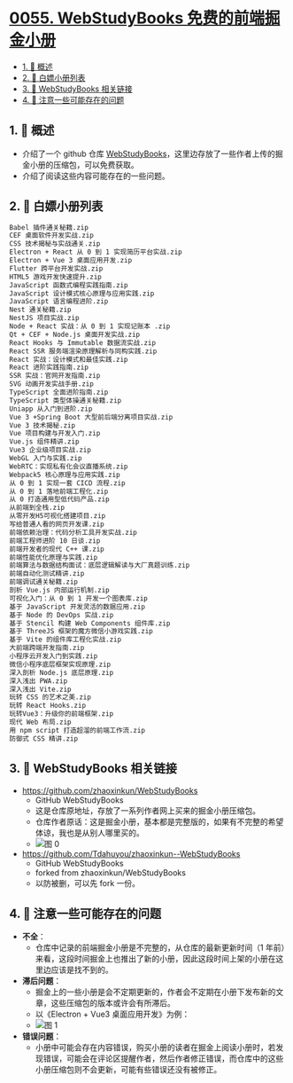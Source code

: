 # [0055. WebStudyBooks 免费的前端掘金小册](https://github.com/Tdahuyou/TNotes.electron/tree/main/notes/0055.%20WebStudyBooks%20%E5%85%8D%E8%B4%B9%E7%9A%84%E5%89%8D%E7%AB%AF%E6%8E%98%E9%87%91%E5%B0%8F%E5%86%8C)

<!-- region:toc -->

- [1. 📝 概述](#1--概述)
- [2. 📂 白嫖小册列表](#2--白嫖小册列表)
- [3. 🔗 WebStudyBooks 相关链接](#3--webstudybooks-相关链接)
- [4. 📒 注意一些可能存在的问题](#4--注意一些可能存在的问题)

<!-- endregion:toc -->

## 1. 📝 概述

- 介绍了一个 github 仓库 [WebStudyBooks](https://github.com/zhaoxinkun/WebStudyBooks)，这里边存放了一些作者上传的掘金小册的压缩包，可以免费获取。
- 介绍了阅读这些内容可能存在的一些问题。

## 2. 📂 白嫖小册列表

```txt
Babel 插件通关秘籍.zip
CEF 桌面软件开发实战.zip
CSS 技术揭秘与实战通关.zip
Electron + React 从 0 到 1 实现简历平台实战.zip
Electron + Vue 3 桌面应用开发.zip
Flutter 跨平台开发实战.zip
HTML5 游戏开发快速提升.zip
JavaScript 函数式编程实践指南.zip
JavaScript 设计模式核心原理与应用实践.zip
JavaScript 语言编程进阶.zip
Nest 通关秘籍.zip
NestJS 项目实战.zip
Node + React 实战：从 0 到 1 实现记账本 .zip
Qt + CEF + Node.js 桌面开发实战.zip
React Hooks 与 Immutable 数据流实战.zip
React SSR 服务端渲染原理解析与同构实践.zip
React 实战：设计模式和最佳实践.zip
React 进阶实践指南.zip
SSR 实战：官网开发指南.zip
SVG 动画开发实战手册.zip
TypeScript 全面进阶指南.zip
TypeScript 类型体操通关秘籍.zip
Uniapp 从入门到进阶.zip
Vue 3 +Spring Boot 大型前后端分离项目实战.zip
Vue 3 技术揭秘.zip
Vue 项目构建与开发入门.zip
Vue.js 组件精讲.zip
Vue3 企业级项目实战.zip
WebGL 入门与实践.zip
WebRTC：实现私有化会议直播系统.zip
Webpack5 核心原理与应用实践.zip
从 0 到 1 实现一套 CICD 流程.zip
从 0 到 1 落地前端工程化.zip
从 0 打造通用型低代码产品.zip
从前端到全栈.zip
从零开发H5可视化搭建项目.zip
写给普通人看的网页开发课.zip
前端依赖治理：代码分析工具开发实战.zip
前端工程师进阶 10 日谈.zip
前端开发者的现代 C++ 课.zip
前端性能优化原理与实践.zip
前端算法与数据结构面试：底层逻辑解读与大厂真题训练.zip
前端自动化测试精讲.zip
前端调试通关秘籍.zip
剖析 Vue.js 内部运行机制.zip
可视化入门：从 0 到 1 开发一个图表库.zip
基于 JavaScript 开发灵活的数据应用.zip
基于 Node 的 DevOps 实战.zip
基于 Stencil 构建 Web Components 组件库.zip
基于 ThreeJS 框架的魔方微信小游戏实践.zip
基于 Vite 的组件库工程化实战.zip
大前端跨端开发指南.zip
小程序云开发入门到实践.zip
微信小程序底层框架实现原理.zip
深入剖析 Node.js 底层原理.zip
深入浅出 PWA.zip
深入浅出 Vite.zip
玩转 CSS 的艺术之美.zip
玩转 React Hooks.zip
玩转Vue3：升级你的前端框架.zip
现代 Web 布局.zip
用 npm script 打造超溜的前端工作流.zip
防御式 CSS 精讲.zip
```

## 3. 🔗 WebStudyBooks 相关链接

- https://github.com/zhaoxinkun/WebStudyBooks
  - GitHub WebStudyBooks
  - 这是仓库原地址，存放了一系列作者网上买来的掘金小册压缩包。
  - 仓库作者原话：这是掘金小册，基本都是完整版的，如果有不完整的希望体谅，我也是从别人哪里买的。
  - ![图 0](https://cdn.jsdelivr.net/gh/Tdahuyou/imgs@main/2025-05-02-19-53-47.png)
- https://github.com/Tdahuyou/zhaoxinkun--WebStudyBooks
  - GitHub WebStudyBooks
  - forked from zhaoxinkun/WebStudyBooks
  - 以防被删，可以先 fork 一份。

## 4. 📒 注意一些可能存在的问题

- **不全**：
  - 仓库中记录的前端掘金小册是不完整的，从仓库的最新更新时间（1 年前）来看，这段时间掘金上也推出了新的小册，因此这段时间上架的小册在这里边应该是找不到的。
- **滞后问题**：
  - 掘金上的一些小册是会不定期更新的，作者会不定期在小册下发布新的文章，这些压缩包的版本或许会有所滞后。
  - 以《Electron + Vue3 桌面应用开发》为例：
  - ![图 1](https://cdn.jsdelivr.net/gh/Tdahuyou/imgs@main/2025-05-02-19-55-15.png)
- **错误问题**：
  - 小册中可能会存在内容错误，购买小册的读者在掘金上阅读小册时，若发现错误，可能会在评论区提醒作者，然后作者修正错误，而仓库中的这些小册压缩包则不会更新，可能有些错误还没有被修正。
